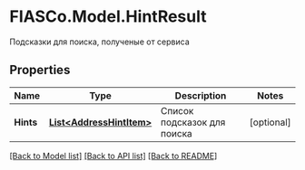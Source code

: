 # FIASCo.Model.HintResult
Подсказки для поиска, полученые от сервиса

## Properties

Name | Type | Description | Notes
------------ | ------------- | ------------- | -------------
**Hints** | [**List&lt;AddressHintItem&gt;**](AddressHintItem.md) | Список подсказок для поиска | [optional] 

[[Back to Model list]](../README.md#documentation-for-models) [[Back to API list]](../README.md#documentation-for-api-endpoints) [[Back to README]](../README.md)


